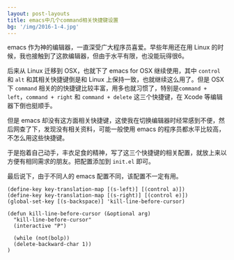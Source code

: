 ```yaml
---
layout: post-layouts
title: emacs中几个command相关快捷键设置
bg: '/img/2016-1-4.jpg'
---
```


emacs 作为神的编辑器，一直深受广大程序员喜爱。早些年用还在用 Linux 的时候，我也接触到了这款编辑器，但由于水平有限，也没能玩得很6。

后来从 Linux 迁移到 OSX，也就下了 emacs for OSX 继续使用，其中 `control` 和 `alt` 和其相关快捷键倒是和 Linux 上保持一致，也就继续这么用了。但是 OSX 下 `command`  相关的的快捷键比较丰富，用多也就习惯了，特别是`command + left`，`command + right` 和 `command + delete` 这三个快捷键，在 Xcode 等编辑器下倒也挺顺手。

但是 emacs 却没有这方面相关快捷键，这使我在切换编辑器时经常感到不便，然后网查了下，发现没有相关资料，可能一般使用 emacs 的程序员都水平比较高，不怎么用这些快捷键。

于是抱着自己动手，丰衣足食的精神，写了这三个快捷键的相关配置，就放上来以方便有相同需求的朋友。把配置添加到 `init.el` 即可。

最后说下，由于不同人的 emacs 配置不同，该配置不一定有用。

    (define-key key-translation-map [(s-left)] [(control a)])
    (define-key key-translation-map [(s-right)] [(control e)])
    (global-set-key [(s-backspace)] 'kill-line-before-cursor)

    (defun kill-line-before-cursor (&optional arg)
      "kill-line-before-cursor"
      (interactive "P")

      (while (not(bolp))
      (delete-backward-char 1))  
    )
